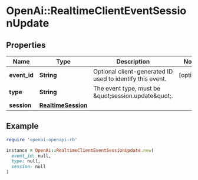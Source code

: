 # OpenAi::RealtimeClientEventSessionUpdate

## Properties

| Name | Type | Description | Notes |
| ---- | ---- | ----------- | ----- |
| **event_id** | **String** | Optional client-generated ID used to identify this event. | [optional] |
| **type** | **String** | The event type, must be \&quot;session.update\&quot;. |  |
| **session** | [**RealtimeSession**](RealtimeSession.md) |  |  |

## Example

```ruby
require 'openai-openapi-rb'

instance = OpenAi::RealtimeClientEventSessionUpdate.new(
  event_id: null,
  type: null,
  session: null
)
```

